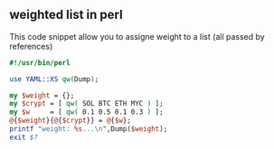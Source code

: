 ---
---
## weighted list in perl

This code snippet allow you to assigne weight to a list
(all passed by references)

```perl
#!/usr/bin/perl

use YAML::XS qw(Dump);

my $weight = {};
my $crypt = [ qw( SOL BTC ETH MYC ) ];
my $w     = [ qw( 0.1 0.5 0.1 0.3 ) ];
@{$weight}{@{$crypt}} = @{$w};
printf "weight: %s...\n",Dump($weight);
exit $?
```

